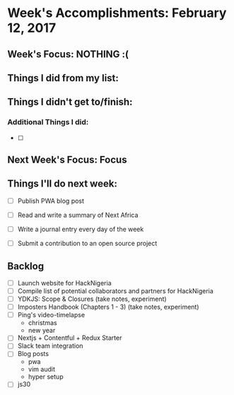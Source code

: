 # Week's Accomplishments: February 12, 2017

## Week's Focus: NOTHING :( 

## Things I did from my list:

## Things I didn't get to/finish:


### Additional Things I did:
- [ ] 

## Next Week's Focus: Focus

## Things I'll do next week:
- [ ] Publish PWA blog post
- [ ] Read and write a summary of Next Africa
- [ ] Write a journal entry every day of the week
- [ ] Submit a contribution to an open source project


## Backlog
- [ ] Launch website for HackNigeria
- [ ] Compile list of potential collaborators and partners for HackNigeria
- [ ] YDKJS: Scope & Closures (take notes, experiment)
- [ ] Imposters Handbook (Chapters 1 - 3) (take notes, experiment)
- [ ] Ping's video-timelapse
  - christmas
  - new year
- [ ] Nextjs + Contentful + Redux Starter 
- [ ] Slack team integration
- [ ] Blog posts
  - pwa 
  - vim audit
  - hyper setup
- [ ] js30 
